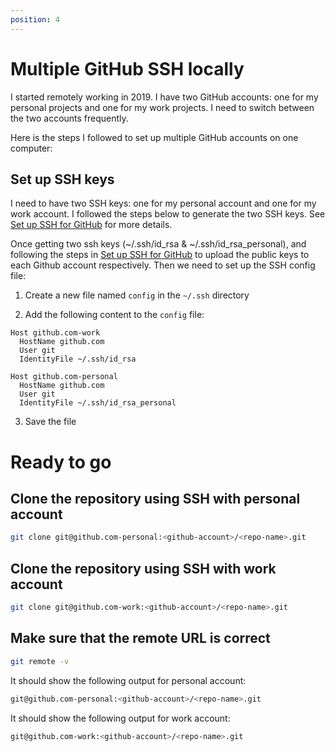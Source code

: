 ```yaml
---
position: 4
---
```


# Multiple GitHub SSH locally

I started remotely working in 2019. I have two GitHub accounts: one for my personal projects and one for my work projects. I need to switch between the two accounts frequently.

Here is the steps I followed to set up multiple GitHub accounts on one computer:

## Set up SSH keys

I need to have two SSH keys: one for my personal account and one for my work account. I followed the steps below to generate the two SSH keys. See [Set up SSH for GitHub](github.ssh.md) for more details.

Once getting two ssh keys (~/.ssh/id_rsa & ~/.ssh/id_rsa_personal), and following the steps in [Set up SSH for GitHub](github.ssh.md) to upload the public keys to each Github account respectively. Then we need to set up the SSH config file:

1. Create a new file named `config` in the `~/.ssh` directory

2. Add the following content to the `config` file:

```config title="~/.ssh/config"
Host github.com-work
  HostName github.com
  User git
  IdentityFile ~/.ssh/id_rsa

Host github.com-personal
  HostName github.com
  User git
  IdentityFile ~/.ssh/id_rsa_personal
```

3. Save the file

# Ready to go

## Clone the repository using SSH with personal account

```bash
git clone git@github.com-personal:<github-account>/<repo-name>.git
```

## Clone the repository using SSH with work account

```bash
git clone git@github.com-work:<github-account>/<repo-name>.git
```

## Make sure that the remote URL is correct

```bash
git remote -v
```

It should show the following output for personal account:

```bash
git@github.com-personal:<github-account>/<repo-name>.git
```

It should show the following output for work account:

```bash
git@github.com-work:<github-account>/<repo-name>.git
```
